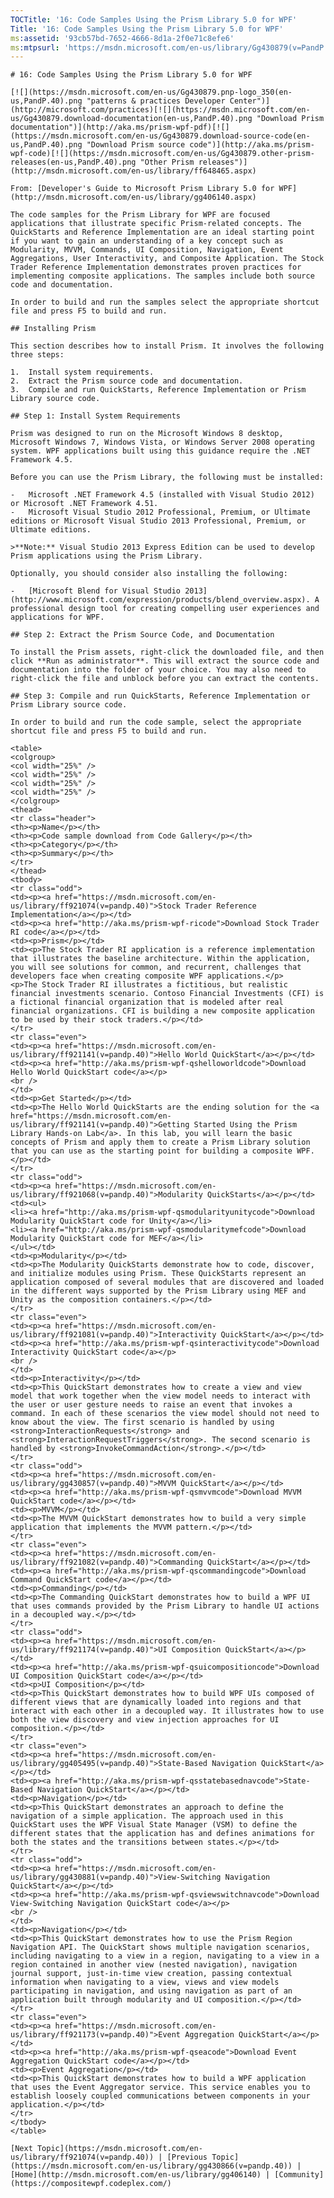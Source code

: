 ```yaml
---
TOCTitle: '16: Code Samples Using the Prism Library 5.0 for WPF'
Title: '16: Code Samples Using the Prism Library 5.0 for WPF'
ms:assetid: '93cb57bd-7652-4666-8d1a-2f0e71c8efe6'
ms:mtpsurl: 'https://msdn.microsoft.com/en-us/library/Gg430879(v=PandP.40)'
---
```


	# 16: Code Samples Using the Prism Library 5.0 for WPF

	[![](https://msdn.microsoft.com/en-us/Gg430879.pnp-logo_350(en-us,PandP.40).png "patterns & practices Developer Center")](http://microsoft.com/practices)[![](https://msdn.microsoft.com/en-us/Gg430879.download-documentation(en-us,PandP.40).png "Download Prism documentation")](http://aka.ms/prism-wpf-pdf)[![](https://msdn.microsoft.com/en-us/Gg430879.download-source-code(en-us,PandP.40).png "Download Prism source code")](http://aka.ms/prism-wpf-code)[![](https://msdn.microsoft.com/en-us/Gg430879.other-prism-releases(en-us,PandP.40).png "Other Prism releases")](http://msdn.microsoft.com/en-us/library/ff648465.aspx)

	From: [Developer's Guide to Microsoft Prism Library 5.0 for WPF](http://msdn.microsoft.com/en-us/library/gg406140.aspx)

	The code samples for the Prism Library for WPF are focused applications that illustrate specific Prism-related concepts. The QuickStarts and Reference Implementation are an ideal starting point if you want to gain an understanding of a key concept such as Modularity, MVVM, Commands, UI Composition, Navigation, Event Aggregations, User Interactivity, and Composite Application. The Stock Trader Reference Implementation demonstrates proven practices for implementing composite applications. The samples include both source code and documentation.

	In order to build and run the samples select the appropriate shortcut file and press F5 to build and run.

	## Installing Prism

	This section describes how to install Prism. It involves the following three steps:

	1.  Install system requirements.
	2.  Extract the Prism source code and documentation.
	3.  Compile and run QuickStarts, Reference Implementation or Prism Library source code.

	## Step 1: Install System Requirements

	Prism was designed to run on the Microsoft Windows 8 desktop, Microsoft Windows 7, Windows Vista, or Windows Server 2008 operating system. WPF applications built using this guidance require the .NET Framework 4.5.

	Before you can use the Prism Library, the following must be installed:

	-   Microsoft .NET Framework 4.5 (installed with Visual Studio 2012) or Microsoft .NET Framework 4.51.
	-   Microsoft Visual Studio 2012 Professional, Premium, or Ultimate editions or Microsoft Visual Studio 2013 Professional, Premium, or Ultimate editions.

	>**Note:** Visual Studio 2013 Express Edition can be used to develop Prism applications using the Prism Library.

	Optionally, you should consider also installing the following:

	-   [Microsoft Blend for Visual Studio 2013](http://www.microsoft.com/expression/products/blend_overview.aspx). A professional design tool for creating compelling user experiences and applications for WPF.

	## Step 2: Extract the Prism Source Code, and Documentation

	To install the Prism assets, right-click the downloaded file, and then click **Run as administrator**. This will extract the source code and documentation into the folder of your choice. You may also need to right-click the file and unblock before you can extract the contents.

	## Step 3: Compile and run QuickStarts, Reference Implementation or Prism Library source code.

	In order to build and run the code sample, select the appropriate shortcut file and press F5 to build and run.

	<table>
	<colgroup>
	<col width="25%" />
	<col width="25%" />
	<col width="25%" />
	<col width="25%" />
	</colgroup>
	<thead>
	<tr class="header">
	<th><p>Name</p></th>
	<th><p>Code sample download from Code Gallery</p></th>
	<th><p>Category</p></th>
	<th><p>Summary</p></th>
	</tr>
	</thead>
	<tbody>
	<tr class="odd">
	<td><p><a href="https://msdn.microsoft.com/en-us/library/ff921074(v=pandp.40)">Stock Trader Reference Implementation</a></p></td>
	<td><p><a href="http://aka.ms/prism-wpf-ricode">Download Stock Trader RI code</a></p></td>
	<td><p>Prism</p></td>
	<td><p>The Stock Trader RI application is a reference implementation that illustrates the baseline architecture. Within the application, you will see solutions for common, and recurrent, challenges that developers face when creating composite WPF applications.</p>
	<p>The Stock Trader RI illustrates a fictitious, but realistic financial investments scenario. Contoso Financial Investments (CFI) is a fictional financial organization that is modeled after real financial organizations. CFI is building a new composite application to be used by their stock traders.</p></td>
	</tr>
	<tr class="even">
	<td><p><a href="https://msdn.microsoft.com/en-us/library/ff921141(v=pandp.40)">Hello World QuickStart</a></p></td>
	<td><p><a href="http://aka.ms/prism-wpf-qshelloworldcode">Download Hello World QuickStart code</a></p>
	<br />
	</td>
	<td><p>Get Started</p></td>
	<td><p>The Hello World QuickStarts are the ending solution for the <a href="https://msdn.microsoft.com/en-us/library/ff921141(v=pandp.40)">Getting Started Using the Prism Library Hands-on Lab</a>. In this lab, you will learn the basic concepts of Prism and apply them to create a Prism Library solution that you can use as the starting point for building a composite WPF.</p></td>
	</tr>
	<tr class="odd">
	<td><p><a href="https://msdn.microsoft.com/en-us/library/ff921068(v=pandp.40)">Modularity QuickStarts</a></p></td>
	<td><ul>
	<li><a href="http://aka.ms/prism-wpf-qsmodularityunitycode">Download Modularity QuickStart code for Unity</a></li>
	<li><a href="http://aka.ms/prism-wpf-qsmodularitymefcode">Download Modularity QuickStart code for MEF</a></li>
	</ul></td>
	<td><p>Modularity</p></td>
	<td><p>The Modularity QuickStarts demonstrate how to code, discover, and initialize modules using Prism. These QuickStarts represent an application composed of several modules that are discovered and loaded in the different ways supported by the Prism Library using MEF and Unity as the composition containers.</p></td>
	</tr>
	<tr class="even">
	<td><p><a href="https://msdn.microsoft.com/en-us/library/ff921081(v=pandp.40)">Interactivity QuickStart</a></p></td>
	<td><p><a href="http://aka.ms/prism-wpf-qsinteractivitycode">Download Interactivity QuickStart code</a></p>
	<br />
	</td>
	<td><p>Interactivity</p></td>
	<td><p>This QuickStart demonstrates how to create a view and view model that work together when the view model needs to interact with the user or user gesture needs to raise an event that invokes a command. In each of these scenarios the view model should not need to know about the view. The first scenario is handled by using <strong>InteractionRequests</strong> and <strong>InteractionRequestTriggers</strong>. The second scenario is handled by <strong>InvokeCommandAction</strong>.</p></td>
	</tr>
	<tr class="odd">
	<td><p><a href="https://msdn.microsoft.com/en-us/library/gg430857(v=pandp.40)">MVVM QuickStart</a></p></td>
	<td><p><a href="http://aka.ms/prism-wpf-qsmvvmcode">Download MVVM QuickStart code</a></p></td>
	<td><p>MVVM</p></td>
	<td><p>The MVVM QuickStart demonstrates how to build a very simple application that implements the MVVM pattern.</p></td>
	</tr>
	<tr class="even">
	<td><p><a href="https://msdn.microsoft.com/en-us/library/ff921082(v=pandp.40)">Commanding QuickStart</a></p></td>
	<td><p><a href="http://aka.ms/prism-wpf-qscommandingcode">Download Command QuickStart code</a></p></td>
	<td><p>Commanding</p></td>
	<td><p>The Commanding QuickStart demonstrates how to build a WPF UI that uses commands provided by the Prism Library to handle UI actions in a decoupled way.</p></td>
	</tr>
	<tr class="odd">
	<td><p><a href="https://msdn.microsoft.com/en-us/library/ff921174(v=pandp.40)">UI Composition QuickStart</a></p></td>
	<td><p><a href="http://aka.ms/prism-wpf-qsuicompositioncode">Download UI Composition QuickStart code</a></p></td>
	<td><p>UI Composition</p></td>
	<td><p>This QuickStart demonstrates how to build WPF UIs composed of different views that are dynamically loaded into regions and that interact with each other in a decoupled way. It illustrates how to use both the view discovery and view injection approaches for UI composition.</p></td>
	</tr>
	<tr class="even">
	<td><p><a href="https://msdn.microsoft.com/en-us/library/gg405495(v=pandp.40)">State-Based Navigation QuickStart</a></p></td>
	<td><p><a href="http://aka.ms/prism-wpf-qsstatebasednavcode">State-Based Navigation QuickStart</a></p></td>
	<td><p>Navigation</p></td>
	<td><p>This QuickStart demonstrates an approach to define the navigation of a simple application. The approach used in this QuickStart uses the WPF Visual State Manager (VSM) to define the different states that the application has and defines animations for both the states and the transitions between states.</p></td>
	</tr>
	<tr class="odd">
	<td><p><a href="https://msdn.microsoft.com/en-us/library/gg430881(v=pandp.40)">View-Switching Navigation QuickStart</a></p></td>
	<td><p><a href="http://aka.ms/prism-wpf-qsviewswitchnavcode">Download View-Switching Navigation QuickStart code</a></p>
	<br />
	</td>
	<td><p>Navigation</p></td>
	<td><p>This QuickStart demonstrates how to use the Prism Region Navigation API. The QuickStart shows multiple navigation scenarios, including navigating to a view in a region, navigating to a view in a region contained in another view (nested navigation), navigation journal support, just-in-time view creation, passing contextual information when navigating to a view, views and view models participating in navigation, and using navigation as part of an application built through modularity and UI composition.</p></td>
	</tr>
	<tr class="even">
	<td><p><a href="https://msdn.microsoft.com/en-us/library/ff921173(v=pandp.40)">Event Aggregation QuickStart</a></p></td>
	<td><p><a href="http://aka.ms/prism-wpf-qseacode">Download Event Aggregation QuickStart code</a></p></td>
	<td><p>Event Aggregation</p></td>
	<td><p>This QuickStart demonstrates how to build a WPF application that uses the Event Aggregator service. This service enables you to establish loosely coupled communications between components in your application.</p></td>
	</tr>
	</tbody>
	</table>

	[Next Topic](https://msdn.microsoft.com/en-us/library/ff921074(v=pandp.40)) | [Previous Topic](https://msdn.microsoft.com/en-us/library/gg430866(v=pandp.40)) | [Home](http://msdn.microsoft.com/en-us/library/gg406140) | [Community](https://compositewpf.codeplex.com/)